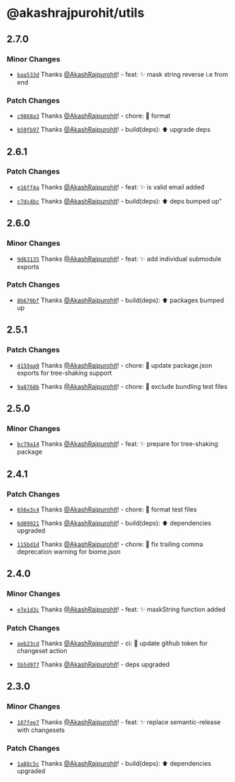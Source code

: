 # @akashrajpurohit/utils

## 2.7.0

### Minor Changes

- [`baa533d`](https://github.com/AkashRajpurohit/utils/commit/baa533d2d3822b13ebab2e0022c18bb2f9448779) Thanks [@AkashRajpurohit](https://github.com/AkashRajpurohit)! - feat: :sparkles: mask string reverse i.e from end

### Patch Changes

- [`c9868a3`](https://github.com/AkashRajpurohit/utils/commit/c9868a389411c29d4e9e5c1a50c69a8604e24cd4) Thanks [@AkashRajpurohit](https://github.com/AkashRajpurohit)! - chore: :broom: format

- [`b59fb97`](https://github.com/AkashRajpurohit/utils/commit/b59fb97458937621e39dd6c44060376eb8fc7575) Thanks [@AkashRajpurohit](https://github.com/AkashRajpurohit)! - build(deps): :arrow_up: upgrade deps

## 2.6.1

### Patch Changes

- [`e16ff4a`](https://github.com/AkashRajpurohit/utils/commit/e16ff4a2189936c1380d21596aa9e86a00105aed) Thanks [@AkashRajpurohit](https://github.com/AkashRajpurohit)! - feat: :sparkles: is valid email added

- [`c7dc4bc`](https://github.com/AkashRajpurohit/utils/commit/c7dc4bce8cb7c0e1de4fc027a8cf0bac09efd5ee) Thanks [@AkashRajpurohit](https://github.com/AkashRajpurohit)! - build(deps): :arrow_up: deps bumped up"

## 2.6.0

### Minor Changes

- [`9d63135`](https://github.com/AkashRajpurohit/utils/commit/9d63135bf5439467e9a7daf6b791d12db9462556) Thanks [@AkashRajpurohit](https://github.com/AkashRajpurohit)! - feat: :sparkles: add individual submodule exports

### Patch Changes

- [`8b670bf`](https://github.com/AkashRajpurohit/utils/commit/8b670bf32354870dbc25ce36efe15c7ff740ade7) Thanks [@AkashRajpurohit](https://github.com/AkashRajpurohit)! - build(deps): :arrow_up: packages bumped up

## 2.5.1

### Patch Changes

- [`4159aa9`](https://github.com/AkashRajpurohit/utils/commit/4159aa980e72e176dcd2f9f55b1e8f7b92b26bc0) Thanks [@AkashRajpurohit](https://github.com/AkashRajpurohit)! - chore: :wrench: update package.json exports for tree-shaking support

- [`9a8768b`](https://github.com/AkashRajpurohit/utils/commit/9a8768bfe62c411977c2d6012ef0522650c4e1d6) Thanks [@AkashRajpurohit](https://github.com/AkashRajpurohit)! - chore: :wrench: exclude bundling test files

## 2.5.0

### Minor Changes

- [`bc79a14`](https://github.com/AkashRajpurohit/utils/commit/bc79a14216d4d032225f23279fd6e842ec7de452) Thanks [@AkashRajpurohit](https://github.com/AkashRajpurohit)! - feat: :sparkles: prepare for tree-shaking package

## 2.4.1

### Patch Changes

- [`656e3c4`](https://github.com/AkashRajpurohit/utils/commit/656e3c45655aa7400deb5f44052449360dc5b4f7) Thanks [@AkashRajpurohit](https://github.com/AkashRajpurohit)! - chore: :lipstick: format test files

- [`6d09921`](https://github.com/AkashRajpurohit/utils/commit/6d099210c775294a675758e1769e07236f98d1a4) Thanks [@AkashRajpurohit](https://github.com/AkashRajpurohit)! - build(deps): :arrow_up: dependencies upgraded

- [`115bd1d`](https://github.com/AkashRajpurohit/utils/commit/115bd1de1691cc1ea7b200319ba5ff074330129c) Thanks [@AkashRajpurohit](https://github.com/AkashRajpurohit)! - chore: :truck: fix trailing comma deprecation warning for biome.json

## 2.4.0

### Minor Changes

- [`e7e1d3c`](https://github.com/AkashRajpurohit/utils/commit/e7e1d3c5a3dd92f7d2caac466f54202e39f15050) Thanks [@AkashRajpurohit](https://github.com/AkashRajpurohit)! - feat: :sparkles: maskString function added

### Patch Changes

- [`aeb23cd`](https://github.com/AkashRajpurohit/utils/commit/aeb23cd1661f737fd3fb6e482365dc9a204158a0) Thanks [@AkashRajpurohit](https://github.com/AkashRajpurohit)! - ci: :wrench: update github token for changeset action

- [`5b5d977`](https://github.com/AkashRajpurohit/utils/commit/5b5d977aba821257ca804c854e9b96a9b85358ea) Thanks [@AkashRajpurohit](https://github.com/AkashRajpurohit)! - deps upgraded

## 2.3.0

### Minor Changes

- [`187fee7`](https://github.com/AkashRajpurohit/utils/commit/187fee7c60a4e759ec3aeaf64e3d8bad7e6fbc6f) Thanks [@AkashRajpurohit](https://github.com/AkashRajpurohit)! - feat: :sparkles: replace semantic-release with changesets

### Patch Changes

- [`1a88c5c`](https://github.com/AkashRajpurohit/utils/commit/1a88c5cf8292722464e747fcce17f87abfaa253e) Thanks [@AkashRajpurohit](https://github.com/AkashRajpurohit)! - build(deps): :arrow_up: dependencies upgraded
